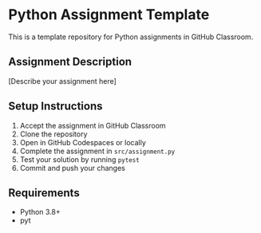 # Python Assignment Template
This is a template repository for Python assignments in GitHub Classroom.

## Assignment Description
[Describe your assignment here]

## Setup Instructions
1. Accept the assignment in GitHub Classroom
2. Clone the repository
3. Open in GitHub Codespaces or locally
4. Complete the assignment in `src/assignment.py`
5. Test your solution by running `pytest`
6. Commit and push your changes

## Requirements
- Python 3.8+
- pyt